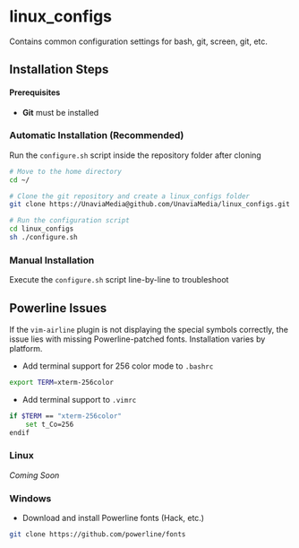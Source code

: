 # linux_configs
Contains common configuration settings for bash, git, screen, git, etc.

## Installation Steps

#### Prerequisites
 - **Git** must be installed

### Automatic Installation (Recommended)
Run the `configure.sh` script inside the repository folder after cloning

```bash
# Move to the home directory
cd ~/

# Clone the git repository and create a linux_configs folder
git clone https://UnaviaMedia@github.com/UnaviaMedia/linux_configs.git

# Run the configuration script
cd linux_configs
sh ./configure.sh
```

### Manual Installation
Execute the `configure.sh` script line-by-line to troubleshoot

## Powerline Issues
If the `vim-airline` plugin is not displaying the special symbols correctly, the issue lies with missing Powerline-patched fonts. Installation varies by platform.

 - Add terminal support for 256 color mode to `.bashrc`
```bash
export TERM=xterm-256color
```
 - Add terminal support to `.vimrc`
```bash
if $TERM == "xterm-256color"
	set t_Co=256
endif
```

### Linux
_Coming Soon_

### Windows
 - Download and install Powerline fonts (Hack, etc.)
```bash
git clone https://github.com/powerline/fonts
```
